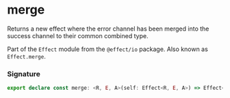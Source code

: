 # merge

Returns a new effect where the error channel has been merged into the
success channel to their common combined type.

Part of the `Effect` module from the `@effect/io` package. Also known as `Effect.merge`.

### Signature

```typescript
export declare const merge: <R, E, A>(self: Effect<R, E, A>) => Effect<R, never, E | A>
```
